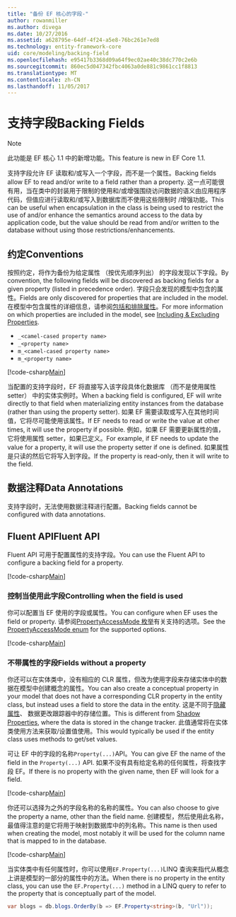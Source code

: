 ```yaml
---
title: "备份 EF 核心的字段-"
author: rowanmiller
ms.author: divega
ms.date: 10/27/2016
ms.assetid: a628795e-64df-4f24-a5e8-76bc261e7ed8
ms.technology: entity-framework-core
uid: core/modeling/backing-field
ms.openlocfilehash: e95417b3368d09a64f9ec02ae40c38dc770c2e6b
ms.sourcegitcommit: 860ec5d047342fbc4063a0de881c9861cc1f8813
ms.translationtype: MT
ms.contentlocale: zh-CN
ms.lasthandoff: 11/05/2017
---
```

# <a name="backing-fields"></a><span data-ttu-id="92098-102">支持字段</span><span class="sxs-lookup"><span data-stu-id="92098-102">Backing Fields</span></span>

> [!NOTE]  
> <span data-ttu-id="92098-103">此功能是 EF 核心 1.1 中的新增功能。</span><span class="sxs-lookup"><span data-stu-id="92098-103">This feature is new in EF Core 1.1.</span></span>

<span data-ttu-id="92098-104">支持字段允许 EF 读取和/或写入一个字段，而不是一个属性。</span><span class="sxs-lookup"><span data-stu-id="92098-104">Backing fields allow EF to read and/or write to a field rather than a property.</span></span> <span data-ttu-id="92098-105">这一点可能很有用，当在类中的封装用于限制的使用和/或增强围绕访问数据的语义由应用程序代码，但值应进行读取和/或写入到数据库而不使用这些限制时 /增强功能。</span><span class="sxs-lookup"><span data-stu-id="92098-105">This can be useful when encapsulation in the class is being used to restrict the use of and/or enhance the semantics around access to the data by application code, but the value should be read from and/or written to the database without using those restrictions/enhancements.</span></span>

## <a name="conventions"></a><span data-ttu-id="92098-106">约定</span><span class="sxs-lookup"><span data-stu-id="92098-106">Conventions</span></span>

<span data-ttu-id="92098-107">按照约定，将作为备份为给定属性 （按优先顺序列出） 的字段发现以下字段。</span><span class="sxs-lookup"><span data-stu-id="92098-107">By convention, the following fields will be discovered as backing fields for a given property (listed in precedence order).</span></span> <span data-ttu-id="92098-108">字段只会发现的模型中包含的属性。</span><span class="sxs-lookup"><span data-stu-id="92098-108">Fields are only discovered for properties that are included in the model.</span></span> <span data-ttu-id="92098-109">在模型中包含属性的详细信息，请参阅[包括和排除属性](included-properties.md)。</span><span class="sxs-lookup"><span data-stu-id="92098-109">For more information on which properties are included in the model, see [Including & Excluding Properties](included-properties.md).</span></span>

* `_<camel-cased property name>`
* `_<property name>`
* `m_<camel-cased property name>`
* `m_<property name>`

[!code-csharp[Main](../../../samples/core/Modeling/Conventions/Samples/BackingField.cs#Sample)]

<span data-ttu-id="92098-110">当配置的支持字段时，EF 将直接写入该字段具体化数据库 （而不是使用属性 setter） 中的实体实例时。</span><span class="sxs-lookup"><span data-stu-id="92098-110">When a backing field is configured, EF will write directly to that field when materializing entity instances from the database (rather than using the property setter).</span></span> <span data-ttu-id="92098-111">如果 EF 需要读取或写入在其他时间值，它将尽可能使用该属性。</span><span class="sxs-lookup"><span data-stu-id="92098-111">If EF needs to read or write the value at other times, it will use the property if possible.</span></span> <span data-ttu-id="92098-112">例如，如果 EF 需要更新属性的值，它将使用属性 setter，如果已定义。</span><span class="sxs-lookup"><span data-stu-id="92098-112">For example, if EF needs to update the value for a property, it will use the property setter if one is defined.</span></span> <span data-ttu-id="92098-113">如果属性是只读的然后它将写入到字段。</span><span class="sxs-lookup"><span data-stu-id="92098-113">If the property is read-only, then it will write to the field.</span></span>

## <a name="data-annotations"></a><span data-ttu-id="92098-114">数据注释</span><span class="sxs-lookup"><span data-stu-id="92098-114">Data Annotations</span></span>

<span data-ttu-id="92098-115">支持字段时，无法使用数据注释进行配置。</span><span class="sxs-lookup"><span data-stu-id="92098-115">Backing fields cannot be configured with data annotations.</span></span>

## <a name="fluent-api"></a><span data-ttu-id="92098-116">Fluent API</span><span class="sxs-lookup"><span data-stu-id="92098-116">Fluent API</span></span>

<span data-ttu-id="92098-117">Fluent API 可用于配置属性的支持字段。</span><span class="sxs-lookup"><span data-stu-id="92098-117">You can use the Fluent API to configure a backing field for a property.</span></span>

[!code-csharp[Main](../../../samples/core/Modeling/FluentAPI/Samples/BackingField.cs#Sample)]

### <a name="controlling-when-the-field-is-used"></a><span data-ttu-id="92098-118">控制当使用此字段</span><span class="sxs-lookup"><span data-stu-id="92098-118">Controlling when the field is used</span></span>

<span data-ttu-id="92098-119">你可以配置当 EF 使用的字段或属性。</span><span class="sxs-lookup"><span data-stu-id="92098-119">You can configure when EF uses the field or property.</span></span> <span data-ttu-id="92098-120">请参阅[PropertyAccessMode 枚举](https://docs.microsoft.com/dotnet/api/microsoft.entityframeworkcore.propertyaccessmode)有关支持的选项。</span><span class="sxs-lookup"><span data-stu-id="92098-120">See the [PropertyAccessMode enum](https://docs.microsoft.com/dotnet/api/microsoft.entityframeworkcore.propertyaccessmode) for the supported options.</span></span>

[!code-csharp[Main](../../../samples/core/Modeling/FluentAPI/Samples/BackingFieldAccessMode.cs#Sample)]

### <a name="fields-without-a-property"></a><span data-ttu-id="92098-121">不带属性的字段</span><span class="sxs-lookup"><span data-stu-id="92098-121">Fields without a property</span></span>

<span data-ttu-id="92098-122">你还可以在实体类中，没有相应的 CLR 属性，但改为使用字段来存储实体中的数据在模型中创建概念的属性。</span><span class="sxs-lookup"><span data-stu-id="92098-122">You can also create a conceptual property in your model that does not have a corresponding CLR property in the entity class, but instead uses a field to store the data in the entity.</span></span> <span data-ttu-id="92098-123">这是不同于[隐藏属性](shadow-properties.md)、 数据更改跟踪器中的存储位置。</span><span class="sxs-lookup"><span data-stu-id="92098-123">This is different from [Shadow Properties](shadow-properties.md), where the data is stored in the change tracker.</span></span> <span data-ttu-id="92098-124">此值通常将在实体类使用方法来获取/设置值使用。</span><span class="sxs-lookup"><span data-stu-id="92098-124">This would typically be used if the entity class uses methods to get/set values.</span></span>

<span data-ttu-id="92098-125">可让 EF 中的字段的名称`Property(...)`API。</span><span class="sxs-lookup"><span data-stu-id="92098-125">You can give EF the name of the field in the `Property(...)` API.</span></span> <span data-ttu-id="92098-126">如果不没有具有给定名称的任何属性，将查找字段 EF。</span><span class="sxs-lookup"><span data-stu-id="92098-126">If there is no property with the given name, then EF will look for a field.</span></span>

[!code-csharp[Main](../../../samples/core/Modeling/FluentAPI/Samples/BackingFieldNoProperty.cs#Sample)]

<span data-ttu-id="92098-127">你还可以选择为之外的字段名称的名称的属性。</span><span class="sxs-lookup"><span data-stu-id="92098-127">You can also choose to give the property a name, other than the field name.</span></span> <span data-ttu-id="92098-128">创建模型，然后使用此名称，最值得注意的是它将用于映射到数据库中的列名称。</span><span class="sxs-lookup"><span data-stu-id="92098-128">This name is then used when creating the model, most notably it will be used for the column name that is mapped to in the database.</span></span>

[!code-csharp[Main](../../../samples/core/Modeling/FluentAPI/Samples/BackingFieldConceptualProperty.cs#Sample)]

<span data-ttu-id="92098-129">当实体类中有任何属性时，你可以使用`EF.Property(...)`LINQ 查询来指代从概念上讲是模型的一部分的属性中的方法。</span><span class="sxs-lookup"><span data-stu-id="92098-129">When there is no property in the entity class, you can use the `EF.Property(...)` method in a LINQ query to refer to the property that is conceptually part of the model.</span></span>

``` csharp
var blogs = db.blogs.OrderBy(b => EF.Property<string>(b, "Url"));
```
